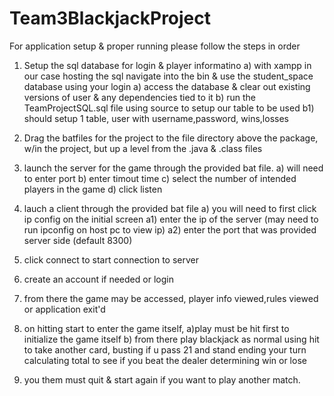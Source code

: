 # Team3BlackjackProject
For application setup & proper running please follow the steps in order
1) Setup the sql database for login & player informatino
  a) with xampp in our case hosting the sql navigate into the bin & use the student_space database using your login
  a) access the database & clear out existing versions of user & any dependencies tied to it
 b) run the TeamProjectSQL.sql file using source to setup our table to be used
    b1) should setup 1 table, user with username,password, wins,losses
    
2) Drag the batfiles for the project to the file directory above the package, w/in the project, but up a level from the .java & .class files  
3) launch the server for the game through the provided bat file.
  a) will need to enter port
  b) enter timout time
  c) select the number of intended players in the game
  d) click listen
4) lauch a client through the provided bat file
  a) you will need to first click ip config on the initial screen
    a1) enter the ip of the server (may need to run ipconfig on host pc to view ip)
    a2) enter the port that was provided server side (default 8300)
5) click connect to start connection to server
6) create an account if needed or login
7) from there the game may be accessed, player info viewed,rules viewed or application exit'd
8) on hitting start to enter the game itself,
  a)play must be hit first to initialize the game itself
  b) from there play blackjack as normal using hit to take another card, busting if u pass 21 and stand ending your turn calculating total to see if you beat the dealer determining win or lose
9) you them must quit & start again if you want to play another match.
